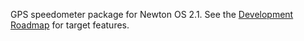 GPS speedometer package for Newton OS 2.1. See the [Development Roadmap](RoadMap.md) for target features.